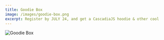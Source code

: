```yaml
---
title: Goodie Box
image: /images/goodie-box.png
excerpt: Register by JULY 24, and get a CascadiaJS hoodie & other cool swag delivered to your door in time for the conference!
---
```

![Goodie Box](/images/goodie-box.png)